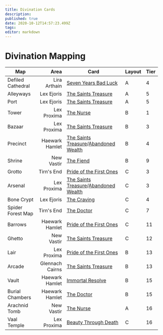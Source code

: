 ```yaml
---
title: Divination Cards
description: 
published: true
date: 2020-10-12T14:57:23.499Z
tags: 
editor: markdown
---
```


# Divination Mapping

Map | Area | Card | Layout | Tier
--- | ---:| --- | --- | ---
Defiled Cathedral | Lira Arthain | [Seven Years Bad Luck](https://poe.ninja/challenge/divinationcards?name=seven) | A | 4
Alleyways | Lex Ejoris | [The Saints Treasure](https://poe.ninja/challenge/divinationcards?name=The%20Saint%27s%20Treasure) | A | 5
Port | Lex Ejoris  | [The Saints Treasure](https://poe.ninja/challenge/divinationcards?name=The%20Saint%27s%20Treasure) | A | 5
Tower | Lex Proxima | [The Nurse](https://poe.ninja/challenge/divinationcards?name=The%20Nurse) | B | 1
Bazaar | Lex Proxima | [The Saints Treasure](https://poe.ninja/challenge/divinationcards?name=The%20Saint%27s%20Treasure) | B | 3
Precinct | Haewark Hamlet | [The Saints Treasure](https://poe.ninja/challenge/divinationcards?name=The%20Saint%27s%20Treasure)/[Abandoned Wealth](https://poe.ninja/challenge/divinationcards?name=Abandoned%20Wealth) | B | 4
Shrine | New Vastir | [The Fiend](https://poe.ninja/challenge/divinationcards?name=the%20fiend) | B | 9
Grotto | Tirn's End | [Pride of the First Ones](https://poe.ninja/challenge/divinationcards?name=pride%20of%20the%20) | C | 3
Arsenal | Lex Proxima | [The Saints Treasure](https://poe.ninja/challenge/divinationcards?name=The%20Saint%27s%20Treasure)/[Abandoned Wealth](https://poe.ninja/challenge/divinationcards?name=Abandoned%20Wealth) | C | 3
Bone Crypt | Lex Ejoris | [The Craving](https://poe.ninja/challenge/divinationcards?name=the%20cra) | C | 4
Spider Forest Map | Tirn's End | [The Doctor](https://poe.ninja/challenge/divinationcards?name=the%20doctor) | C | 7
Barrows | Haewark Hamlet | [Pride of the First Ones](https://poe.ninja/challenge/divinationcards?name=pride%20of%20the%20) | C | 11
Ghetto | New Vastir | [The Saints Treasure](https://poe.ninja/challenge/divinationcards?name=The%20Saint%27s%20Treasure) | C | 12
Lair | Lex Proxima | [Pride of the First Ones](https://poe.ninja/challenge/divinationcards?name=pride%20of%20the%20) | B | 13
Arcade | Glennach Cairns | [The Saints Treasure](https://poe.ninja/challenge/divinationcards?name=The%20Saint%27s%20Treasure) | B | 13
Vault | Haewark Hamlet | [Immortal Resolve](https://poe.ninja/challenge/divinationcards?name=immortal%20re) | B | 15
Burial Chambers | Haewark Hamlet | [The Doctor](https://poe.ninja/challenge/divinationcards?name=the%20doctor) | B | 15
Arachnid Tomb | New Vastir | [The Nurse](https://poe.ninja/challenge/divinationcards?name=The%20Nurse) | A | 16
Vaal Temple | Lex Proxima | [Beauty Through Death](https://poe.ninja/challenge/divinationcards?name=beauty%20through%20death) | C |16
